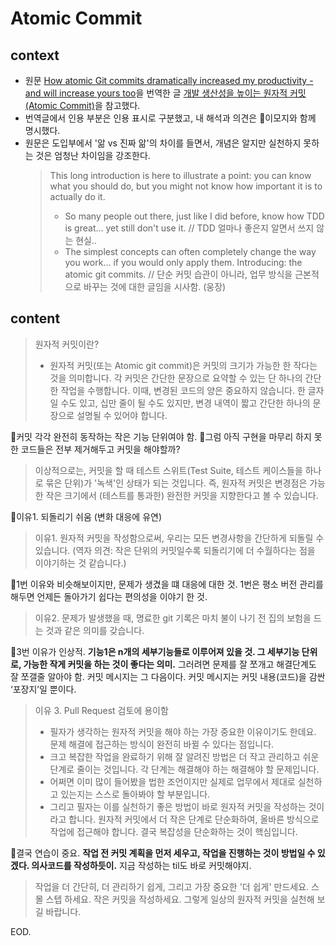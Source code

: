 # Atomic Commit

## context

- 원문 [How atomic Git commits dramatically increased my productivity - and will increase yours too](https://dev.to/samuelfaure/how-atomic-git-commits-dramatically-increased-my-productivity-and-will-increase-yours-too-4a84)을 번역한 글 [개발 생산성을 높이는 원자적 커밋 (Atomic Commit)](https://devloun.tistory.com/entry/%EC%9B%90%EC%9E%90%EC%A0%81-%EC%BB%A4%EB%B0%8B#google_vignette)을 참고했다.
- 번역글에서 인용 부분은 인용 표시로 구분했고, 내 해석과 의견은 🔻이모지와 함께 명시했다.
- 원문은 도입부에서 '앎 vs 진짜 앎'의 차이를 들면서, 개념은 알지만 실천하지 못하는 것은 엄청난 차이임을 강조한다.
  > This long introduction is here to illustrate a point: you can know what you should do, but you might not know how important it is to actually do it.
  >
  > - So many people out there, just like I did before, know how TDD is great... yet still don't use it. // TDD 얼마나 좋은지 알면서 쓰지 않는 현실..
  > - The simplest concepts can often completely change the way you work... if you would only apply them. Introducing: the atomic git commits. // 단순 커밋 습관이 아니라, 업무 방식을 근본적으로 바꾸는 것에 대한 글임을 시사함. (웅장)

## content

> 원자적 커밋이란?
>
> - 원자적 커밋(또는 Atomic git commit)은 커밋의 크기가 가능한 한 작다는 것을 의미합니다. 각 커밋은 간단한 문장으로 요약할 수 있는 단 하나의 간단한 작업을 수행합니다. 이때, 변경된 코드의 양은 중요하지 않습니다. 한 글자일 수도 있고, 십만 줄이 될 수도 있지만, 변경 내역이 짧고 간단한 하나의 문장으로 설명될 수 있어야 합니다.

🔻커밋 각각 완전히 동작하는 작은 기능 단위여야 함. 🧐그럼 아직 구현을 마무리 하지 못한 코드들은 전부 제거해두고 커밋을 해야할까?

> 이상적으로는, 커밋을 할 때 테스트 스위트(Test Suite, 테스트 케이스들을 하나로 묶은 단위)가 '녹색'인 상태가 되는 것입니다. 즉, 원자적 커밋은 변경점은 가능한 작은 크기에서 (테스트를 통과한) 완전한 커밋을 지향한다고 볼 수 있습니다.

🔻이유1. 되돌리기 쉬움 (변화 대응에 유연)

> 이유1. 원자적 커밋을 작성함으로써, 우리는 모든 변경사항을 간단하게 되돌릴 수 있습니다. (역자 의견: 작은 단위의 커밋일수록 되돌리기에 더 수월하다는 점을 이야기하는 것 같습니다.)

🔻1번 이유와 비슷해보이지만, 문제가 생겼을 떄 대응에 대한 것. 1번은 평소 버전 관리를 해두면 언제든 돌아가기 쉽다는 편의성을 이야기 한 것.

> 이유2. 문제가 발생했을 때, 명료한 git 기록은 마치 불이 나기 전 집의 보험을 드는 것과 같은 의미를 갖습니다.

🔻3번 이유가 인상적. **기능1은 n개의 세부기능들로 이루어져 있을 것. 그 세부기능 단위로, 가능한 작게 커밋을 하는 것이 좋다는 의미.** 그러려면 문제를 잘 쪼개고 해결단계도 잘 쪼갤줄 알아야 함. 커밋 메시지는 그 다음이다. 커밋 메시지는 커밋 내용(코드)을 감싼 ‘포장지’일 뿐이다.

> 이유 3. Pull Request 검토에 용이함
>
> - 필자가 생각하는 원자적 커밋을 해야 하는 가장 중요한 이유이기도 한데요. 문제 해결에 접근하는 방식이 완전히 바뀔 수 있다는 점입니다.
> - 크고 복잡한 작업을 완료하기 위해 잘 알려진 방법은 더 작고 관리하고 쉬운 단계로 줄이는 것입니다. 각 단계는 해결해야 하는 해결해야 할 문제입니다.
> - 어쩌면 이미 많이 들어봤을 법한 조언이지만 실제로 업무에서 제대로 실천하고 있는지는 스스로 돌아봐야 할 부분입니다.
> - 그리고 필자는 이를 실천하기 좋은 방법이 바로 원자적 커밋을 작성하는 것이라고 합니다.
>   원자적 커밋에서 더 작은 단계로 단순화하여, 올바른 방식으로 작업에 접근해야 합니다. 결국 복잡성을 단순화하는 것이 핵심입니다.

🔻결국 연습이 중요. **작업 전 커밋 계획을 먼저 세우고, 작업을 진행하는 것이 방법일 수 있겠다. 의사코드를 작성하듯이.** 지금 작성하는 til도 바로 커밋해야지.

> 작업을 더 간단히, 더 관리하기 쉽게, 그리고 가장 중요한 '더 쉽게' 만드세요. 스몰 스텝 하세요. 작은 커밋을 작성하세요. 그렇게 일상의 원자적 커밋을 실천해 보길 바랍니다.

EOD.

